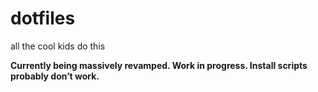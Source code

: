 # dotfiles

all the cool kids do this

**Currently being massively revamped. Work in progress. Install
scripts probably don’t work.**
